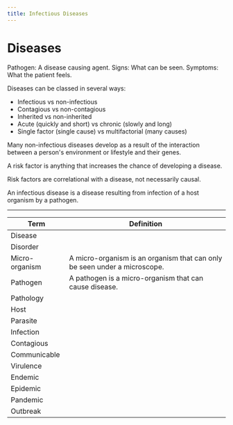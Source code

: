 ```yaml
---
title: Infectious Diseases
---
```

# Diseases

Pathogen: A disease causing agent.
Signs: What can be seen.
Symptoms: What the patient feels.

Diseases can be classed in several ways:
- Infectious vs non-infectious
- Contagious vs non-contagious
- Inherited vs non-inherited
- Acute (quickly and short) vs chronic (slowly and long)
- Single factor (single cause) vs multifactorial (many causes)

Many non-infectious diseases develop as a result of the interaction between a person's environment or lifestyle and their genes.

A risk factor is anything that increases the chance of developing a disease.

Risk factors are correlational with a disease, not necessarily causal.

An infectious disease is a disease resulting from infection of a host organism by a pathogen.

-------------------------------------
| Term | Definition |
| --- | --- |
| Disease ||
| Disorder ||
| Micro-organism |A micro-organism is an organism that can only be seen under a microscope.|
| Pathogen |A pathogen is a micro-organism that can cause disease.|
| Pathology ||
| Host ||
| Parasite ||
| Infection ||
| Contagious ||
| Communicable ||
| Virulence ||
| Endemic ||
| Epidemic ||
| Pandemic ||
| Outbreak ||





